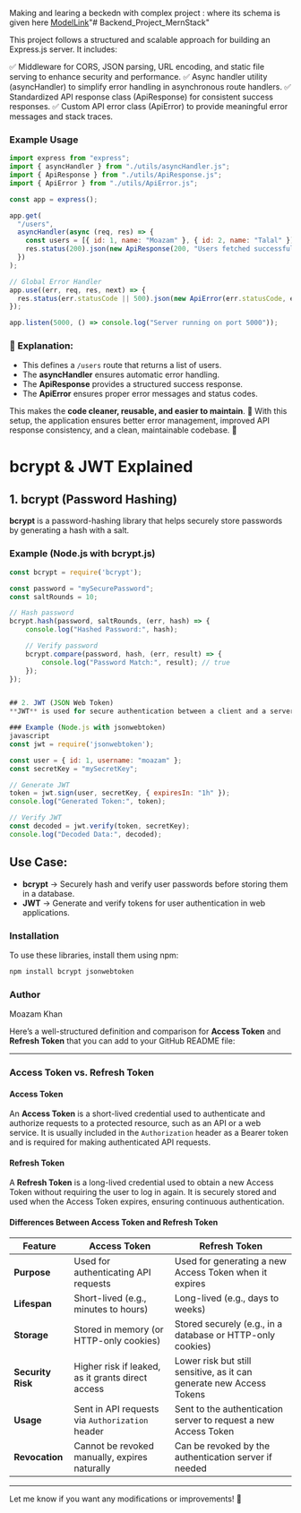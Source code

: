 Making and learing a beckedn with complex project :
where its schema is given here [ModelLink](https://app.eraser.io/workspace/YtPqZ1VogxGy1jzIDkzj)"# Backend_Project_MernStack" 


This project follows a structured and scalable approach for building an Express.js server. It includes:

✅ Middleware for CORS, JSON parsing, URL encoding, and static file serving to enhance security and performance.
✅ Async handler utility (asyncHandler) to simplify error handling in asynchronous route handlers.
✅ Standardized API response class (ApiResponse) for consistent success responses.
✅ Custom API error class (ApiError) to provide meaningful error messages and stack traces.


### **Example Usage**  

```javascript
import express from "express";
import { asyncHandler } from "./utils/asyncHandler.js";
import { ApiResponse } from "./utils/ApiResponse.js";
import { ApiError } from "./utils/ApiError.js";

const app = express();

app.get(
  "/users",
  asyncHandler(async (req, res) => {
    const users = [{ id: 1, name: "Moazam" }, { id: 2, name: "Talal" }];
    res.status(200).json(new ApiResponse(200, "Users fetched successfully", users));
  })
);

// Global Error Handler
app.use((err, req, res, next) => {
  res.status(err.statusCode || 500).json(new ApiError(err.statusCode, err.message));
});

app.listen(5000, () => console.log("Server running on port 5000"));
```

### **🔹 Explanation:**  
- This defines a `/users` route that returns a list of users.
- The **asyncHandler** ensures automatic error handling.
- The **ApiResponse** provides a structured success response.
- The **ApiError** ensures proper error messages and status codes.  

This makes the **code cleaner, reusable, and easier to maintain**. 🚀
With this setup, the application ensures better error management, improved API response consistency, and a clean, maintainable codebase. 🚀




# bcrypt & JWT Explained

## 1. bcrypt (Password Hashing)
**bcrypt** is a password-hashing library that helps securely store passwords by generating a hash with a salt.

### Example (Node.js with bcrypt.js)
```javascript
const bcrypt = require('bcrypt');

const password = "mySecurePassword";
const saltRounds = 10;

// Hash password
bcrypt.hash(password, saltRounds, (err, hash) => {
    console.log("Hashed Password:", hash);

    // Verify password
    bcrypt.compare(password, hash, (err, result) => {
        console.log("Password Match:", result); // true
    });
});


## 2. JWT (JSON Web Token)
**JWT** is used for secure authentication between a client and a server. It encodes user information in a token format.

### Example (Node.js with jsonwebtoken)
javascript
const jwt = require('jsonwebtoken');

const user = { id: 1, username: "moazam" };
const secretKey = "mySecretKey";

// Generate JWT
token = jwt.sign(user, secretKey, { expiresIn: "1h" });
console.log("Generated Token:", token);

// Verify JWT
const decoded = jwt.verify(token, secretKey);
console.log("Decoded Data:", decoded);
```

## Use Case:
- **bcrypt** → Securely hash and verify user passwords before storing them in a database.
- **JWT** → Generate and verify tokens for user authentication in web applications.

### Installation
To use these libraries, install them using npm:
```sh
npm install bcrypt jsonwebtoken
```

### Author
Moazam Khan



Here’s a well-structured definition and comparison for **Access Token** and **Refresh Token** that you can add to your GitHub README file:

---

### **Access Token vs. Refresh Token**  

#### **Access Token**  
An **Access Token** is a short-lived credential used to authenticate and authorize requests to a protected resource, such as an API or a web service. It is usually included in the `Authorization` header as a Bearer token and is required for making authenticated API requests.

#### **Refresh Token**  
A **Refresh Token** is a long-lived credential used to obtain a new Access Token without requiring the user to log in again. It is securely stored and used when the Access Token expires, ensuring continuous authentication.

#### **Differences Between Access Token and Refresh Token**  

| Feature           | Access Token | Refresh Token |
|------------------|-------------|--------------|
| **Purpose**       | Used for authenticating API requests | Used for generating a new Access Token when it expires |
| **Lifespan**      | Short-lived (e.g., minutes to hours) | Long-lived (e.g., days to weeks) |
| **Storage**       | Stored in memory (or HTTP-only cookies) | Stored securely (e.g., in a database or HTTP-only cookies) |
| **Security Risk** | Higher risk if leaked, as it grants direct access | Lower risk but still sensitive, as it can generate new Access Tokens |
| **Usage**        | Sent in API requests via `Authorization` header | Sent to the authentication server to request a new Access Token |
| **Revocation**   | Cannot be revoked manually, expires naturally | Can be revoked by the authentication server if needed |

---

Let me know if you want any modifications or improvements! 🚀